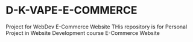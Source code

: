 # D-K-VAPE-E-COMMERCE
Project for WebDev E-Commerce Website
THis repository is for Personal Project in Website Development course E-Commerce Website 
